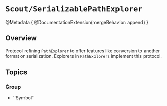 # ``Scout/SerializablePathExplorer``

@Metadata {
    @DocumentationExtension(mergeBehavior: append)
}

## Overview

Protocol refining ``PathExplorer`` to offer features like conversion to another format or serialization. Explorers in  ``PathExplorers`` implement this protocol.

## Topics

### <!--@START_MENU_TOKEN@-->Group<!--@END_MENU_TOKEN@-->

- <!--@START_MENU_TOKEN@-->``Symbol``<!--@END_MENU_TOKEN@-->
